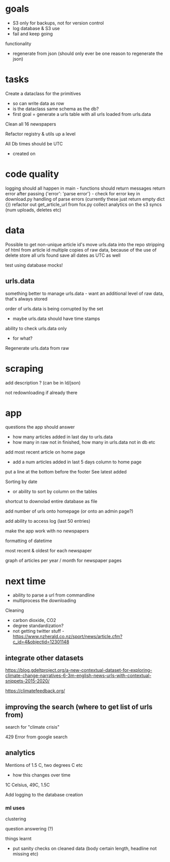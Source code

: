 # goals

- S3 only for backups, not for version control
- log database & S3 use
- fail and keep going

functionality
- regenerate from json (should only ever be one reason to regenerate the json)


# tasks

Create a dataclass for the primitives
- so can write data as row
- is the dataclass same schema as the db?
- first goal = generate a urls table with all urls loaded from urls.data

Clean all 16 newspapers

Refactor registry & utils up a level

All Db times should be UTC
- created on


# code quality

logging should all happen in main - functions should return messages
return error after passing {'error': 'parse error'} - check for error key in download.py
handling of parse errors (currently these just return empty dict {})
refactor out get_article_url from fox.py
collect analytics on the s3 syncs (num uploads, deletes etc)


# data
Possible to get non-unique article id's
move urls.data into the repo
stripping of html from article id
multiple copies of raw data, because of the use of delete
store all urls found
save all dates as UTC as well

test using database mocks!

## urls.data

something better to manage urls.data - want an additional level of raw data, that's always stored

order of urls.data is being corrupted by the set
- maybe urls.data should have time stamps

ability to check urls.data only
- for what?

Regenerate urls.data from raw

# scraping

add description ? (can be in ld/json)

not redownloading if already there


# app
questions the app should answer
- how many articles added in last day to urls.data
- how many in raw not in finished, how many in urls.data not in db etc

add most recent article on home page
- add a num articles added in last 5 days column to home page

put a line at the bottom before the footer
See latest added

Sorting by date
- or ability to sort by column on the tables

shortcut to downolad entire database as file

add number of urls onto homepage (or onto an admin page?)

add ability to access log (last 50 entries)

make the app work with no newspapers

formatting of datetime

most recent & oldest for each newspaper

graph of articles per year / month for newspaper pages



# next time

- ability to parse a url from commandline 
- multiprocess the downloading

Cleaning
- carbon dioxide, CO2
- degree standardization?
- not getting twitter stuff - https://www.nzherald.co.nz/sport/news/article.cfm?c_id=4&objectid=12301148

## integrate other datasets

https://blog.gdeltproject.org/a-new-contextual-dataset-for-exploring-climate-change-narratives-6-3m-english-news-urls-with-contextual-snippets-2015-2020/

https://climatefeedback.org/

## improving the search (where to get list of urls from)

search for "climate crisis"

429 Error from google search


## analytics

Mentions of 1.5 C, two degrees C etc
- how this changes over time

1C Celsius, 49C, 1.5C

Add logging to the database creation

### ml uses

clustering

question answering (?)


things learnt
- put sanity checks on cleaned data (body certain length, headline not missing etc)

